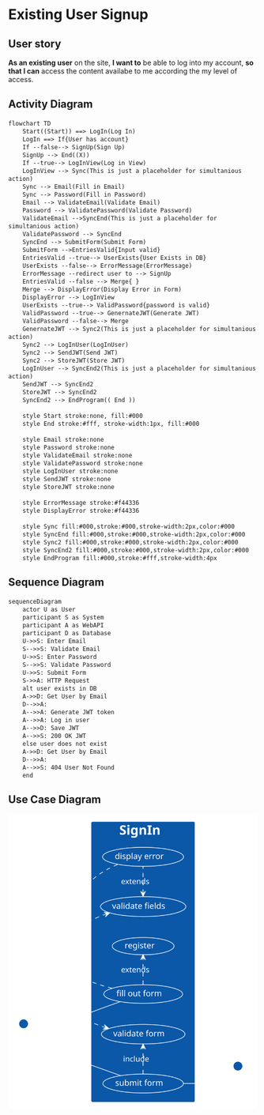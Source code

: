 # Existing User Signup

## User story

**As an existing user** on the site, **I want to** be able to log into my account, **so that I can** access the content availabe to me according the my level of access.

## Activity Diagram

```mermaid
flowchart TD
    Start((Start)) ==> LogIn(Log In)
    LogIn ==> If{User has account}
    If --false--> SignUp(Sign Up)
    SignUp --> End((X))
    If --true--> LogInView(Log in View)
    LogInView --> Sync(This is just a placeholder for simultanious action)
    Sync --> Email(Fill in Email)
    Sync --> Password(Fill in Password)
    Email --> ValidateEmail(Validate Email)
    Password --> ValidatePassword(Validate Password)
    ValidateEmail -->SyncEnd(This is just a placeholder for simultanious action)
    ValidatePassword --> SyncEnd
    SyncEnd --> SubmitForm(Submit Form)
    SubmitForm -->EntriesValid{Input valid}
    EntriesValid --true--> UserExists{User Exists in DB}
    UserExists --false--> ErrorMessage(ErrorMessage)
    ErrorMessage --redirect user to --> SignUp
    EntriesValid --false --> Merge{ }
    Merge --> DisplayError(Display Error in Form)
    DisplayError --> LogInView
    UserExists --true--> ValidPassword{password is valid}
    ValidPassword --true--> GenernateJWT(Generate JWT)
    ValidPassword --false--> Merge
    GenernateJWT --> Sync2(This is just a placeholder for simultanious action)
    Sync2 --> LogInUser(LogInUser)
    Sync2 --> SendJWT(Send JWT)
    Sync2 --> StoreJWT(Store JWT)
    LogInUser --> SyncEnd2(This is just a placeholder for simultanious action)
    SendJWT --> SyncEnd2
    StoreJWT --> SyncEnd2
    SyncEnd2 --> EndProgram(( End ))

    style Start stroke:none, fill:#000
    style End stroke:#fff, stroke-width:1px, fill:#000

    style Email stroke:none
    style Password stroke:none
    style ValidateEmail stroke:none
    style ValidatePassword stroke:none
    style LogInUser stroke:none
    style SendJWT stroke:none
    style StoreJWT stroke:none

    style ErrorMessage stroke:#f44336
    style DisplayError stroke:#f44336

    style Sync fill:#000,stroke:#000,stroke-width:2px,color:#000
    style SyncEnd fill:#000,stroke:#000,stroke-width:2px,color:#000
    style Sync2 fill:#000,stroke:#000,stroke-width:2px,color:#000
    style SyncEnd2 fill:#000,stroke:#000,stroke-width:2px,color:#000
    style EndProgram fill:#000,stroke:#fff,stroke-width:4px
```

## Sequence Diagram

```mermaid
sequenceDiagram 
    actor U as User
    participant S as System
    participant A as WebAPI
    participant D as Database
    U->>S: Enter Email
    S-->>S: Validate Email
    U->>S: Enter Password
    S-->>S: Validate Password
    U->>S: Submit Form
    S->>A: HTTP Request
    alt user exists in DB
    A->>D: Get User by Email
    D-->>A:  
    A-->>A: Generate JWT token
    A-->>A: Log in user
    A-->>D: Save JWT
    A-->>S: 200 OK JWT
    else user does not exist
    A->>D: Get User by Email
    D-->>A:  
    A-->>S: 404 User Not Found
    end
```

## Use Case Diagram
<!--
@startuml
left to right direction
skinparam packageStyle rectangle
actor user
actor webapi

rectangle SignIn {
 (user) -- (fill out form)
 (fill out form) .> (validate fields) : include
 (validate fields) <. (display error) : extends
 (fill out form) .> (register) : extends
 (user) -- (submit form)
 (submit form) .> (validate form) : include
 (validate form) <. (display error) : extends
 (submit form) -- (webapi)
}
@enduml
-->
![](images/existinguser.svg)